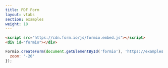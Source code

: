 ```yaml
---
title: PDF Form
layout: vtabs
section: examples
weight: 18
---
```

```html
<script src="https://cdn.form.io/js/formio.embed.js"></script>
<div id="formio"></div>
```

```js
Formio.createForm(document.getElementById('formio'), 'https://examples.form.io/w4', {
  zoom: '-20'
});
```

<div class="card card-body bg-light">
<div id="formio"></div>
<script type="text/javascript">
Formio.createForm(document.getElementById('formio'), 'https://examples.form.io/w4', {
  zoom: '-20'
});
</script>
</div>
